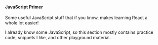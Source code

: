 #### JavaScript Primer
Some useful JavaScript stuff that if you know, makes learning React a whole lot easier!

I already know some JavaScript, so this section mostly contains practice code, snippets I like, and other playground material.